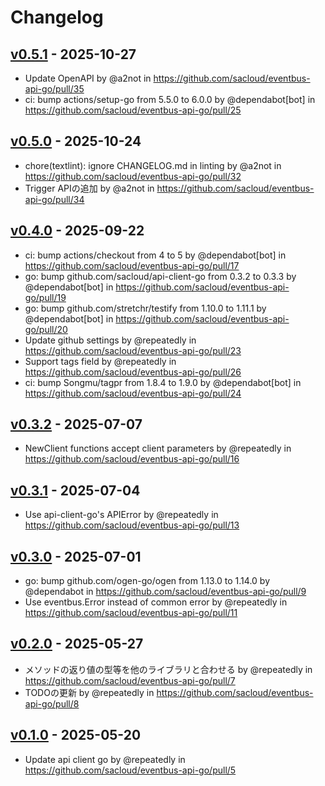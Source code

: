 # Changelog

## [v0.5.1](https://github.com/sacloud/eventbus-api-go/compare/v0.5.0...v0.5.1) - 2025-10-27
- Update OpenAPI by @a2not in https://github.com/sacloud/eventbus-api-go/pull/35
- ci: bump actions/setup-go from 5.5.0 to 6.0.0 by @dependabot[bot] in https://github.com/sacloud/eventbus-api-go/pull/25

## [v0.5.0](https://github.com/sacloud/eventbus-api-go/compare/v0.4.0...v0.5.0) - 2025-10-24
- chore(textlint): ignore CHANGELOG.md in linting by @a2not in https://github.com/sacloud/eventbus-api-go/pull/32
- Trigger APIの追加 by @a2not in https://github.com/sacloud/eventbus-api-go/pull/34

## [v0.4.0](https://github.com/sacloud/eventbus-api-go/compare/v0.3.2...v0.4.0) - 2025-09-22
- ci: bump actions/checkout from 4 to 5 by @dependabot[bot] in https://github.com/sacloud/eventbus-api-go/pull/17
- go: bump github.com/sacloud/api-client-go from 0.3.2 to 0.3.3 by @dependabot[bot] in https://github.com/sacloud/eventbus-api-go/pull/19
- go: bump github.com/stretchr/testify from 1.10.0 to 1.11.1 by @dependabot[bot] in https://github.com/sacloud/eventbus-api-go/pull/20
- Update github settings by @repeatedly in https://github.com/sacloud/eventbus-api-go/pull/23
- Support tags field by @repeatedly in https://github.com/sacloud/eventbus-api-go/pull/26
- ci: bump Songmu/tagpr from 1.8.4 to 1.9.0 by @dependabot[bot] in https://github.com/sacloud/eventbus-api-go/pull/24

## [v0.3.2](https://github.com/sacloud/eventbus-api-go/compare/v0.3.1...v0.3.2) - 2025-07-07
- NewClient functions accept client parameters by @repeatedly in https://github.com/sacloud/eventbus-api-go/pull/16

## [v0.3.1](https://github.com/sacloud/eventbus-api-go/compare/v0.3.0...v0.3.1) - 2025-07-04
- Use api-client-go's APIError by @repeatedly in https://github.com/sacloud/eventbus-api-go/pull/13

## [v0.3.0](https://github.com/sacloud/eventbus-api-go/compare/v0.2.0...v0.3.0) - 2025-07-01
- go: bump github.com/ogen-go/ogen from 1.13.0 to 1.14.0 by @dependabot in https://github.com/sacloud/eventbus-api-go/pull/9
- Use eventbus.Error instead of common error by @repeatedly in https://github.com/sacloud/eventbus-api-go/pull/11

## [v0.2.0](https://github.com/sacloud/eventbus-api-go/compare/v0.1.0...v0.2.0) - 2025-05-27
- メソッドの返り値の型等を他のライブラリと合わせる by @repeatedly in https://github.com/sacloud/eventbus-api-go/pull/7
- TODOの更新 by @repeatedly in https://github.com/sacloud/eventbus-api-go/pull/8

## [v0.1.0](https://github.com/sacloud/eventbus-api-go/commits/v0.1.0) - 2025-05-20
- Update api client go by @repeatedly in https://github.com/sacloud/eventbus-api-go/pull/5
